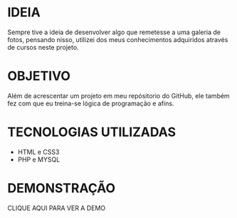 # IDEIA
Sempre tive a ideia de desenvolver algo que remetesse a uma galeria de fotos, pensando nisso, utilizei dos meus conhecimentos adquiridos através de cursos neste projeto. 

# OBJETIVO
Além de acrescentar um projeto em meu repósitorio do GitHub, ele também fez com que eu treina-se lógica de programação e afins.

# TECNOLOGIAS UTILIZADAS
- HTML e CSS3
- PHP e MYSQL

# DEMONSTRAÇÃO
<a hre="http://galeria-github.000webhostapp.com/index.php">CLIQUE AQUI PARA VER A DEMO</a>
